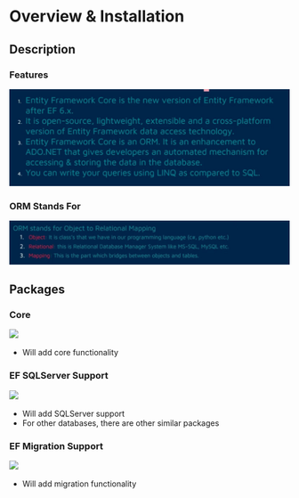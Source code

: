 # Overview & Installation

## Description

### Features

![](_overview_and_installation/image5.jpg)

### ORM Stands For

![](_overview_and_installation/image2.jpg)

## Packages

### Core

<img src="image1.jpg" style="width:1.65417in" />

- Will add core functionality

### EF SQLServer Support

<img src="image4.jpg" style="width:2.0875in" />

- Will add SQLServer support
- For other databases, there are other similar packages

### EF Migration Support

<img src="image3.jpg" style="width:1.9125in" />

- Will add migration functionality

